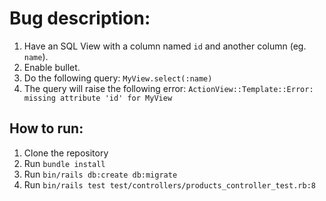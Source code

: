# Bug description:

1. Have an SQL View with a column named `id` and another column (eg. `name`).
2. Enable bullet.
3. Do the following query: `MyView.select(:name)`
4. The query will raise the following error: `ActionView::Template::Error: missing attribute 'id' for MyView`

## How to run:

1. Clone the repository
2. Run `bundle install`
3. Run `bin/rails db:create db:migrate`
4. Run `bin/rails test test/controllers/products_controller_test.rb:8`

